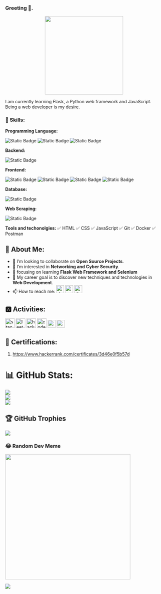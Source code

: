 ### Greeting 👋.
<!--[![An image of @rakinplaban's Holopin badges, which is a link to view their full Holopin profile](https://holopin.me/rakinplaban)](https://holopin.io/@rakinplaban)-->
<div style="text-align:center">
    <img src="img_cat.png" height="250" width="250">
</div>

I am currently learning Flask, a Python web framework and JavaScript. Being a web developer is my desire. 

### 🎳 Skills: 
**Programming Language:** 

![Static Badge](https://img.shields.io/badge/Python-asdf233?style=for-the-badge&color=gray)
![Static Badge](https://img.shields.io/badge/Java-asdf233?style=for-the-badge&logo=Java&color=blue)
![Static Badge](https://img.shields.io/badge/C%2B%2B-asdf233?style=for-the-badge&color=%2367217A)



**Backend:** 

![Static Badge](https://img.shields.io/badge/django-asdf233?style=for-the-badge&color=%23005F40)



**Frontend:**

![Static Badge](https://img.shields.io/badge/html-asdf233?style=for-the-badge&color=orange)
![Static Badge](https://img.shields.io/badge/css-asdf233?style=for-the-badge&color=red)
![Static Badge](https://img.shields.io/badge/bootstrap-asdf233?style=for-the-badge&color=%230020EB)
![Static Badge](https://img.shields.io/badge/JavaScript-asdf233?style=for-the-badge&color=%23ECDA1D)


**Database:**

![Static Badge](https://img.shields.io/badge/MySQL-Postgresql-asdf233?style=for-the-badge&color=%23A8E9A8)


**Web Scraping:**

![Static Badge](https://img.shields.io/badge/Beautifulsoup-asdf233?style=for-the-badge&color=%23C0C0C0)



**Tools and techonolgies:** ✅ HTML ✅ CSS ✅ JavaScript ✅ Git ✅ Docker ✅ Postman


## 🫠 About Me: 
- 💞 I’m looking to collaborate on **Open Source Projects**. 
- 👀 I’m interested in **Networking and Cyber Security**.
- 🌱 focusing on learning **Flask Web Framework and Selenium**
- 🥅 My career goal is to discover new techniques and technologies in **Web Development**.
- 📫 How to reach me: [<img src='https://winaero.com/blog/wp-content/uploads/2020/04/Skype-Icon-Logo-Big-256-2020.png' alt='skype' height='25'>](https://join.skype.com/invite/wdX8t4JazeJ7) [<img src='https://pbs.twimg.com/media/ERM-m8qXYAEpafU.png' alt='e-mail' height='25'>](mailto:rakinshahriar54@gmail.com) [<img src='https://static-00.iconduck.com/assets.00/discord-icon-2048x2048-o5mluhz2.png' alt='discord' height='25'>](https://discord.com/users/934874604399390740) 



 
## 🅰️ Activities:
[<img src='https://upload.wikimedia.org/wikipedia/commons/thumb/e/ef/Stack_Overflow_icon.svg/768px-Stack_Overflow_icon.svg.png' alt='stackoverflow' height='30'>](https://stackoverflow.com/users/16396049/rakin235?tab=profile)     [<img src='https://upload.wikimedia.org/wikipedia/commons/1/19/LeetCode_logo_black.png' alt='leetcode' height='30'>](https://leetcode.com/rakin54/)  [<img src='https://upload.wikimedia.org/wikipedia/commons/6/65/HackerRank_logo.png' alt='hackerrank' height='30'>](https://www.hackerrank.com/rakinshahriar54?hr_r=1)  [<img src='https://lh3.googleusercontent.com/WsR_f03nbqW3qZjCZeXUYmnmhSWXo3hQhLX9hgl9QHydCgbXQi_VJeAwnmtuIgTHKdQ=h200' alt='codeforces' height='30'>](https://codeforces.com/profile/RakinSP) [<img src='https://s4-recruiting.cdn.greenhouse.io/external_greenhouse_job_boards/logos/400/037/100/original/CodeSignal_Symbol_RGB.png?1665521048' alt='codesignal' height='25'>](https://app.codesignal.com/profile/rakin_shah_p) [<img src='https://encrypted-tbn0.gstatic.com/images?q=tbn:ANd9GcQeuxPrzfkLTQ-k7vanooOy_qq9Vye2LBjlW0yD8G7wJw&s' alt='codingame' height='25'>](https://www.codingame.com/profile/6a1471f84e75952896860e9f55bd5c262906375)


## 🎉 Certifications:
1. https://www.hackerrank.com/certificates/3d46e0f5b57d

# 📊 GitHub Stats:
![](https://github-readme-stats.vercel.app/api?username=rakinplaban&theme=dark&hide_border=false&include_all_commits=false&count_private=false)<br/>
![](https://github-readme-streak-stats.herokuapp.com/?user=rakinplaban&theme=dark&hide_border=false)<br/>
![](https://github-readme-stats.vercel.app/api/top-langs/?username=rakinplaban&theme=dark&hide_border=false&include_all_commits=false&count_private=false&layout=compact)

## 🏆 GitHub Trophies
![](https://github-profile-trophy.vercel.app/?username=rakinplaban&theme=radical&no-frame=false&no-bg=true&margin-w=4)

### 😂 Random Dev Meme
<img src='https://randommeme-five.vercel.app/' style="height: 400px;"/>








<!-- GitHub Profile Views Counter -->
![](https://komarev.com/ghpvc/?username=rakinplaban)
